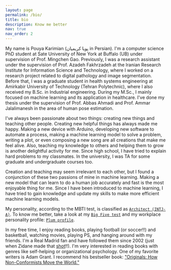 ```yaml
---
layout: page
permalink: /bio/
title: bio
description: Know me better
nav: true
nav_order: 2
---
```


My name is Pouya Karimian (پویا کریمیان in Persian). I'm a computer science PhD student at Sate University of New York at Buffalo (UB) under supervision of Prof. Mingchen Gao. Previously, I was a research assistant under the supervision of Prof. Azadeh Fakhrzadeh at the Iranian Research Institute for Information Science and Technology, where I worked on a research project related to digital pathology and image segmentation. Before that, I was a graduate student in health systems engineering at Amirkabir University of Technology (Tehran Polytechnic), where I also received my B.Sc. in Industrial engineering. During my M.Sc., I mainly focused on machine learning and its application in healthcare. I've done my thesis under the supervision of Prof. Abbas Ahmadi and Prof. Ammar Jalalimanesh in the area of human pose estimation.

I've always been passionate about two things: creating new things and teaching other people. Creating new helpful things has always made me happy. Making a new device with Arduino, developing new software to automate a process, making a machine learning model to solve a problem, writing a plot, or even composing a new song are all creations that make me feel alive. Also, teaching my knowledge to others and helping them to grow is another delightful activity for me. Since high school, I have tried to explain hard problems to my classmates. In the university, I was TA for some graduate and undergraduate courses too.

Creation and teaching may seem irrelevant to each other, but I found a conjunction of these two passions of mine in machine learning. Making a new model that can learn to do a human job accurately and fast is the most enjoyable thing for me. Since I have been introduced to machine learning, I have tried to gain knowledge and update my skills to make more efficient machine learning models.

My personality, according to the MBTI test, is classified as [`Architect (INTJ-A)`](https://www.16personalities.com/profiles/bc7a4e0835e4d). To know me better, take a look at my [`Big Five test`](https://bigfive-test.com/result/64d4ac99c945bb00087d7e0d) and my workplace personality profile: [`Plum profile`](https://secure.plum.io/p/w_q5yuS2U4iM0ejTi2FONw).

In my free time, I enjoy reading books, playing football (or soccer!!) and basketball, watching movies, playing PS, and hanging around with my friends. I'm a Real Madrid fan and have followed them since 2002 (just when Zidane made that [shot](https://youtu.be/rFfomw-Z4uE?si=UD7X54t6oqETUKG8)!!). I'm very interested in reading books with genres like self-helping or organizational psychology. One of my favorite writers is Adam Grant. I recommend his bestseller book: ["Originals: How Non-Conformists Move the World."](https://adamgrant.net/book/originals/)